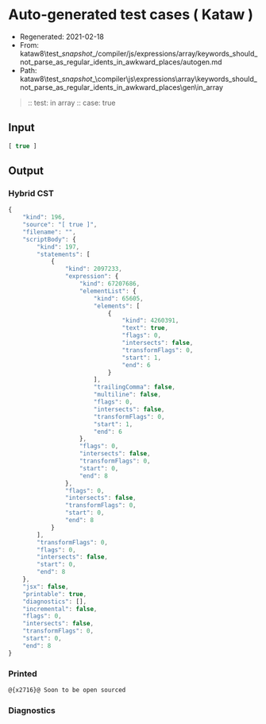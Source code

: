 # Auto-generated test cases ( Kataw )
- Regenerated: 2021-02-18
- From: kataw8\test\__snapshot__/compiler/js/expressions/array/keywords_should_not_parse_as_regular_idents_in_awkward_places/autogen.md
- Path: kataw8\test\__snapshot__\compiler\js\expressions\array\keywords_should_not_parse_as_regular_idents_in_awkward_places\gen\in_array
> :: test: in array
> :: case: true
## Input

`````js
[ true ]
`````

## Output


### Hybrid CST


```javascript
{
    "kind": 196,
    "source": "[ true ]",
    "filename": "",
    "scriptBody": {
        "kind": 197,
        "statements": [
            {
                "kind": 2097233,
                "expression": {
                    "kind": 67207686,
                    "elementList": {
                        "kind": 65605,
                        "elements": [
                            {
                                "kind": 4260391,
                                "text": true,
                                "flags": 0,
                                "intersects": false,
                                "transformFlags": 0,
                                "start": 1,
                                "end": 6
                            }
                        ],
                        "trailingComma": false,
                        "multiline": false,
                        "flags": 0,
                        "intersects": false,
                        "transformFlags": 0,
                        "start": 1,
                        "end": 6
                    },
                    "flags": 0,
                    "intersects": false,
                    "transformFlags": 0,
                    "start": 0,
                    "end": 8
                },
                "flags": 0,
                "intersects": false,
                "transformFlags": 0,
                "start": 0,
                "end": 8
            }
        ],
        "transformFlags": 0,
        "flags": 0,
        "intersects": false,
        "start": 0,
        "end": 8
    },
    "jsx": false,
    "printable": true,
    "diagnostics": [],
    "incremental": false,
    "flags": 0,
    "intersects": false,
    "transformFlags": 0,
    "start": 0,
    "end": 8
}
```

### Printed


```javascript
@{x2716}@ Soon to be open sourced
```

### Diagnostics


```javascript

```

